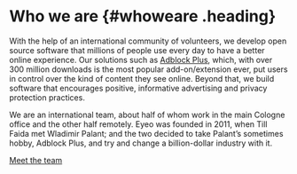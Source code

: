 <span>Who we are</span> {#whoweare .heading}
=================================

With the help of an international community of volunteers, we develop open source software that millions of people use every day to have a better online experience. Our solutions such as [Adblock Plus](https://adblockplus.org/), which, with over 300 million downloads is the most popular add-on/extension ever, put users in control over the kind of content they see online. Beyond that, we build software that encourages positive, informative advertising and privacy protection practices.

We are an international team, about half of whom work in the main Cologne office and the other half remotely. Eyeo was founded in 2011, when Till Faida met Wladimir Palant; and the two decided to take Palant’s sometimes hobby, Adblock Plus, and try and change a billion-dollar industry with it.

[Meet the team](team)
